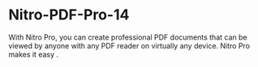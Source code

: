# Nitro-PDF-Pro-14
With Nitro Pro, you can create professional PDF documents that can be viewed by anyone with any PDF reader on virtually any device. Nitro Pro makes it easy .
